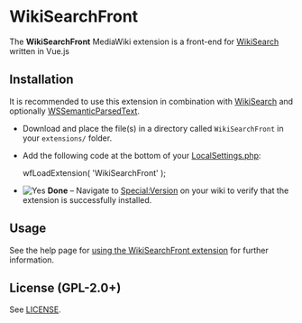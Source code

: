 # WikiSearchFront
The **WikiSearchFront** MediaWiki extension is a front-end for [WikiSearch](https://www.mediawiki.org/wiki/Extension:WikiSearch "Extension:WikiSearch") written in Vue.js

## Installation
It is recommended to use this extension in combination with [WikiSearch](https://www.mediawiki.org/wiki/Extension:WikiSearch "Extension:WikiSearch") and optionally [WSSemanticParsedText](https://www.mediawiki.org/w/index.php?title=Extension:WSSemanticParsedText&action=edit&redlink=1 "Extension:WSSemanticParsedText (page does not exist)").

-   Download and place the file(s) in a directory called  `WikiSearchFront`  in your  `extensions/`  folder.
-   Add the following code at the bottom of your  [LocalSettings.php](https://www.mediawiki.org/wiki/Special:MyLanguage/Manual:LocalSettings.php "Special:MyLanguage/Manual:LocalSettings.php"):
    
    wfLoadExtension( 'WikiSearchFront' );
    
-   ![Yes](https://upload.wikimedia.org/wikipedia/commons/thumb/f/f6/OOjs_UI_icon_check-constructive.svg/15px-OOjs_UI_icon_check-constructive.svg.png) **Done**  – Navigate to  [Special:Version](https://www.mediawiki.org/wiki/Special:Version "Special:Version")  on your wiki to verify that the extension is successfully installed.

## Usage
See the help page for [using the WikiSearchFront extension](https://www.mediawiki.org/wiki/Help:WikiSearchFront "Help:WikiSearchFront") for further information.


## License (GPL-2.0+)

See  [LICENSE](https://gitlab.wikibase.nl/community/wssearchfront/-/blob/master/LICENSE).

